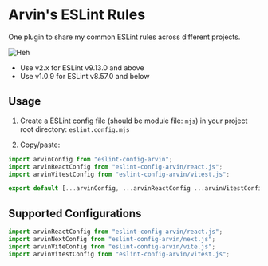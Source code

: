 # Arvin's ESLint Rules

One plugin to share my common ESLint rules across different projects.

![Heh](https://media.giphy.com/media/M3o3fL9nnxG4o/giphy.gif)

- Use v2.x for ESLint v9.13.0 and above
- Use v1.0.9 for ESLint v8.57.0 and below

## Usage

1. Create a ESLint config file (should be module file: `mjs`) in your project root directory:
   `eslint.config.mjs`

2. Copy/paste:

```js
import arvinConfig from "eslint-config-arvin";
import arvinReactConfig from "eslint-config-arvin/react.js";
import arvinVitestConfig from "eslint-config-arvin/vitest.js";

export default [...arvinConfig, ...arvinReactConfig ...arvinVitestConfig];
```

## Supported Configurations

```js
import arvinReactConfig from "eslint-config-arvin/react.js";
import arvinNextConfig from "eslint-config-arvin/next.js";
import arvinViteConfig from "eslint-config-arvin/vite.js";
import arvinVitestConfig from "eslint-config-arvin/vitest.js";
```
